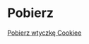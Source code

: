 # Pobierz

<div class="repo download">
    <a href="#" target="_blank" title="Pobierz Cookiee" data-action="download"><i class="icon icon-download"></i> Pobierz wtyczkę Cookiee</a>
</div>
